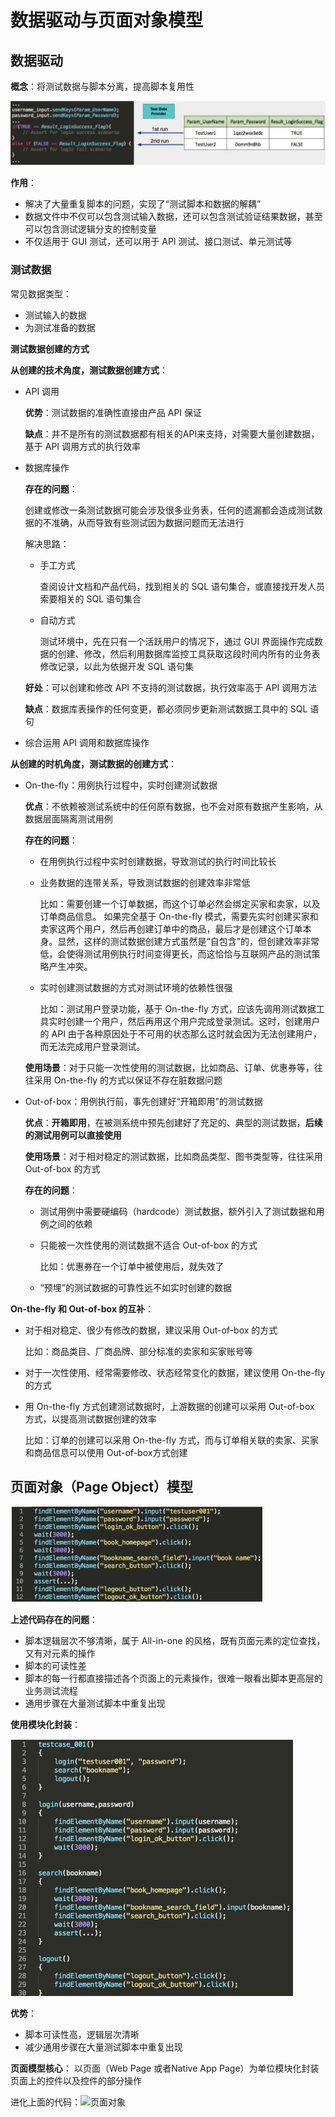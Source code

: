 

# 数据驱动与页面对象模型

## 数据驱动

**概念**：将测试数据与脚本分离，提高脚本复用性

![数据驱动](./images/数据驱动.jpg)

**作用**：

+  解决了大量重复脚本的问题，实现了“测试脚本和数据的解耦”
+  数据文件中不仅可以包含测试输入数据，还可以包含测试验证结果数据，甚至可以包含测试逻辑分支的控制变量
+  不仅适用于 GUI 测试，还可以用于 API 测试、接口测试、单元测试等

### 测试数据

常见数据类型：

+ 测试输入的数据
+ 为测试准备的数据

**测试数据创建的方式**

**从创建的技术角度，测试数据创建方式**：

+ API 调用

  **优势**：测试数据的准确性直接由产品 API 保证

  **缺点**：并不是所有的测试数据都有相关的API来支持，对需要大量创建数据，基于 API 调用方式的执行效率

+ 数据库操作

  **存在的问题**：

  创建或修改一条测试数据可能会涉及很多业务表，任何的遗漏都会造成测试数据的不准确，从而导致有些测试因为数据问题而无法进行

  解决思路：

  + 手工方式

    查阅设计文档和产品代码，找到相关的 SQL 语句集合，或直接找开发人员索要相关的 SQL 语句集合

  + 自动方式

    测试环境中，先在只有一个活跃用户的情况下，通过 GUI 界面操作完成数据的创建、修改，然后利用数据库监控工具获取这段时间内所有的业务表修改记录，以此为依据开发 SQL 语句集

  **好处**：可以创建和修改 API 不支持的测试数据，执行效率高于 API 调用方法

  **缺点**：数据库表操作的任何变更，都必须同步更新测试数据工具中的 SQL 语句

+ 综合运用 API 调用和数据库操作

**从创建的时机角度，测试数据的创建方式**：

+ On-the-fly：用例执行过程中，实时创建测试数据

  **优点**：不依赖被测试系统中的任何原有数据，也不会对原有数据产生影响，从数据层面隔离测试用例

  **存在的问题**：

  + 在用例执行过程中实时创建数据，导致测试的执行时间比较长

  + 业务数据的连带关系，导致测试数据的创建效率非常低

    比如：需要创建一个订单数据，而这个订单必然会绑定买家和卖家，以及订单商品信息。
    如果完全基于 On-the-fly 模式，需要先实时创建买家和卖家这两个用户，然后再创建订单中的商品，最后才是创建这个订单本身。显然，这样的测试数据创建方式虽然是“自包含”的，但创建效率非常低，会使得测试用例执行时间变得更长，而这恰恰与互联网产品的测试策略产生冲突。

  + 实时创建测试数据的方式对测试环境的依赖性很强

    比如：测试用户登录功能，基于 On-the-fly 方式，应该先调用测试数据工具实时创建一个用户，然后再用这个用户完成登录测试。这时，创建用户的 API 由于各种原因处于不可用的状态那么这时就会因为无法创建用户，而无法完成用户登录测试。

  **使用场景**：对于只能一次性使用的测试数据，比如商品、订单、优惠券等，往往采用 On-the-fly 的方式以保证不存在脏数据问题

+ Out-of-box：用例执行前，事先创建好“开箱即用”的测试数据

  **优点**：**开箱即用**，在被测系统中预先创建好了充足的、典型的测试数据，**后续的测试用例可以直接使用**

  **使用场景**：对于相对稳定的测试数据，比如商品类型、图书类型等，往往采用 Out-of-box 的方式

  **存在的问题**：

  + 测试用例中需要硬编码（hardcode）测试数据，额外引入了测试数据和用例之间的依赖

  + 只能被一次性使用的测试数据不适合 Out-of-box 的方式

    比如：优惠券在一个订单中被使用后，就失效了

  + “预埋”的测试数据的可靠性远不如实时创建的数据

**On-the-fly 和 Out-of-box 的互补**：

+ 对于相对稳定、很少有修改的数据，建议采用 Out-of-box 的方式

  比如：商品类目、厂商品牌、部分标准的卖家和买家账号等

+ 对于一次性使用、经常需要修改、状态经常变化的数据，建议使用 On-the-fly 的方式

+ 用 On-the-fly 方式创建测试数据时，上游数据的创建可以采用 Out-of-box 方式，以提高测试数据创建的效率

  比如：订单的创建可以采用 On-the-fly 方式，而与订单相关联的卖家、买家和商品信息可以使用 Out-of-box方式创建

## 页面对象（Page Object）模型

![早期代码](./images/早期代码.jpg)

**上述代码存在的问题**：

+  脚本逻辑层次不够清晰，属于 All-in-one 的风格，既有页面元素的定位查找，又有对元素的操作 
+  脚本的可读性差
+  脚本的每一行都直接描述各个页面上的元素操作，很难一眼看出脚本更高层的业务测试流程 
+  通用步骤在大量测试脚本中重复出现

**使用模块化封装**：

![页面模型](./images/页面模型.jpg)

**优势**：

+  脚本可读性高，逻辑层次清晰
+  减少通用步骤在大量测试脚本中重复出现

**页面模型核心**： 以页面（Web Page 或者Native App Page）为单位模块化封装页面上的控件以及控件的部分操作 

进化上面的代码：![页面对象](E:\myself\project\blog\docs\advanced-testing\auto-test\web-auto\images\页面对象.jpg)

